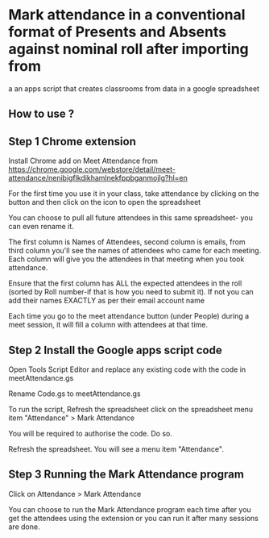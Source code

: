 # Mark attendance in a conventional format of Presents and Absents against nominal roll after importing from 
a an apps script that creates classrooms from data in a google spreadsheet

## How to use ?

## Step 1 Chrome extension 

Install Chrome add on Meet Attendance from https://chrome.google.com/webstore/detail/meet-attendance/nenibigflkdikhamlnekfppbganmojlg?hl=en

For the first time you use it in your class, take attendance by clicking on the button and then click on the icon to open the spreadsheet

You can choose to pull all future attendees in this same spreadsheet- you can even rename it.

The first column is Names of Attendees, second column is emails, from third column you'll see the names of attendees who came for each meeting. Each column will give you the attendees in that meeting when you took attendance.

Ensure that the first column has ALL the expected attendees in the roll (sorted by Roll number-if that is how you need to submit it). If not you can add their names EXACTLY as per their email account name

Each time you go to the meet attendance button (under People) during a meet session, it will fill a column with attendees at that time.

## Step 2 Install the Google apps script code

Open Tools  Script Editor and replace any existing code with the code in meetAttendance.gs

Rename Code.gs to meetAttendance.gs

To run the script, Refresh the spreadsheet click on the spreadsheet menu item "Attendance" > Mark Attendance

You will be required to authorise the code. Do so.

Refresh the spreadsheet. You will see a menu item "Attendance". 

## Step 3 Running the Mark Attendance program

Click on Attendance > Mark Attendance

You can choose to run the Mark Attendance program each time after you get the attendees using the extension or you can run it after many sessions are done.
